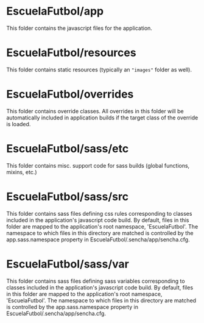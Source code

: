# EscuelaFutbol/app

This folder contains the javascript files for the application.

# EscuelaFutbol/resources

This folder contains static resources (typically an `"images"` folder as well).

# EscuelaFutbol/overrides

This folder contains override classes. All overrides in this folder will be 
automatically included in application builds if the target class of the override
is loaded.

# EscuelaFutbol/sass/etc

This folder contains misc. support code for sass builds (global functions, 
mixins, etc.)

# EscuelaFutbol/sass/src

This folder contains sass files defining css rules corresponding to classes
included in the application's javascript code build.  By default, files in this 
folder are mapped to the application's root namespace, 'EscuelaFutbol'. The
namespace to which files in this directory are matched is controlled by the
app.sass.namespace property in EscuelaFutbol/.sencha/app/sencha.cfg. 

# EscuelaFutbol/sass/var

This folder contains sass files defining sass variables corresponding to classes
included in the application's javascript code build.  By default, files in this 
folder are mapped to the application's root namespace, 'EscuelaFutbol'. The
namespace to which files in this directory are matched is controlled by the
app.sass.namespace property in EscuelaFutbol/.sencha/app/sencha.cfg. 
